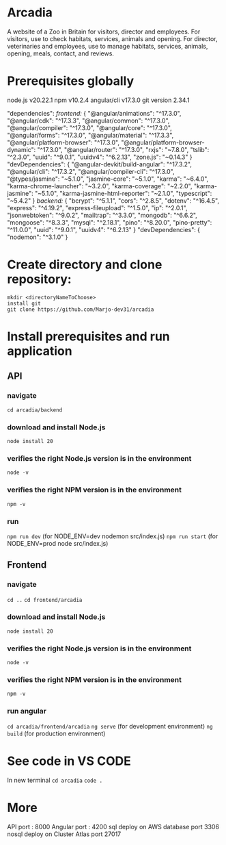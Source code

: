 # Arcadia

A website of a Zoo in Britain for visitors, director and employees.
For visitors, use to check habitats, services, animals and opening.
For director, veterinaries and employees, use to manage habitats, services, animals, opening, meals, contact, and reviews.

# Prerequisites globally
node.js v20.22.1
npm v10.2.4
angular/cli v17.3.0
git version 2.34.1

"dependencies":
_frontend:_
 {
    "@angular/animations": "^17.3.0",
    "@angular/cdk": "^17.3.3",
    "@angular/common": "^17.3.0",
    "@angular/compiler": "^17.3.0",
    "@angular/core": "^17.3.0",
    "@angular/forms": "^17.3.0",
    "@angular/material": "^17.3.3",
    "@angular/platform-browser": "^17.3.0",
    "@angular/platform-browser-dynamic": "^17.3.0",
    "@angular/router": "^17.3.0",
    "rxjs": "~7.8.0",
    "tslib": "^2.3.0",
    "uuid": "^9.0.1",
    "uuidv4": "^6.2.13",
    "zone.js": "~0.14.3"
    }
        "devDependencies": {
    "@angular-devkit/build-angular": "^17.3.2",
    "@angular/cli": "^17.3.2",
    "@angular/compiler-cli": "^17.3.0",
    "@types/jasmine": "~5.1.0",
    "jasmine-core": "~5.1.0",
    "karma": "~6.4.0",
    "karma-chrome-launcher": "~3.2.0",
    "karma-coverage": "~2.2.0",
    "karma-jasmine": "~5.1.0",
    "karma-jasmine-html-reporter": "~2.1.0",
    "typescript": "~5.4.2"
  }
_backend:_
{
    "bcrypt": "^5.1.1",
    "cors": "^2.8.5",
    "dotenv": "^16.4.5",
    "express": "^4.19.2",
    "express-fileupload": "^1.5.0",
    "ip": "^2.0.1",
    "jsonwebtoken": "^9.0.2",
    "mailtrap": "^3.3.0",
    "mongodb": "^6.6.2",
    "mongoose": "^8.3.3",
    "mysql": "^2.18.1",
    "pino": "^8.20.0",
    "pino-pretty": "^11.0.0",
    "uuid": "^9.0.1",
    "uuidv4": "^6.2.13"
}
    "devDependencies": {
        "nodemon": "^3.1.0"
    }

# Create directory and clone repository:
```
mkdir <directoryNameToChoose>
install git
git clone https://github.com/Marjo-dev31/arcadia
```

# Install prerequisites and run application
## API
### navigate
`cd arcadia/backend`
### download and install Node.js
`node install 20`
### verifies the right Node.js version is in the environment
`node -v`
### verifies the right NPM version is in the environment
`npm -v`
### run
`npm run dev` (for NODE_ENV=dev nodemon src/index.js)
`npm run start` (for NODE_ENV=prod node src/index.js) 

## Frontend
### navigate
`cd ..`
`cd frontend/arcadia`
### download and install Node.js
`node install 20`
### verifies the right Node.js version is in the environment
`node -v`
### verifies the right NPM version is in the environment
`npm -v`
### run angular
`cd arcadia/frontend/arcadia`
`ng serve` (for development environment)
`ng build` (for production environment) 

# See code in VS CODE
In new terminal
`cd arcadia`
`code .`


# More
API port : 8000
Angular port : 4200
sql deploy on AWS database port 3306
nosql deploy on Cluster Atlas port 27017